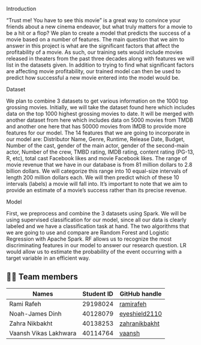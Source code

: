 Introduction

“Trust me! You have to see this movie” is a great way to convince your friends about a new cinema endeavor, but what truly matters for a movie to be a hit or a flop? We plan to create a model that predicts the success of a movie based on a number of features. The main question that we aim to answer in this project is what are the significant factors that affect the profitability of a movie. As such, our training sets would include movies released in theaters from the past three decades along with features we will list in the datasets given. In addition to trying to find what significant factors are affecting movie profitability, our trained model can then be used to predict how successful a new movie entered into the model would be.  
 
Dataset

We plan to combine 3 datasets to get various information on the 1000 top grossing movies. Initially, we will take the dataset found here which includes data on the top 1000 highest grossing movies to date. It will be merged with another dataset from here which includes data on 5000 movies from TMDB and another one here that has 50000 movies from IMDB to provide more features for our model.
The 14 features that we are going to incorporate in our model are: Distributor Name, Genre, Runtime, Release Date, Budget, Number of the cast, gender of the main actor, gender of the second-main actor, Number of the crew, TMBD rating, IMDB rating, content rating (PG-13, R, etc), total cast Facebook likes and movie Facebook likes.
The range of movie revenue that we have in our database is from 81 million dollars to 2.8 billion dollars. We will categorize this range into 10 equal-size intervals of length 200 million dollars each. We will then predict which of these 10 intervals (labels) a movie will fall into. It’s important to note that we aim to provide an estimate of a movie’s success rather than its precise revenue.
 
Model

First, we preprocess and combine the 3 datasets using Spark. We will be using supervised classification for our model, since all our data is clearly labeled and we have a classification task at hand. The two algorithms that we are going to use and compare are Random Forest and Logistic Regression with Apache Spark. RF allows us to recognize the most discriminating features in our model to answer our research question. LR would allow us to estimate the probability of the event occurring with a target variable in an efficient way.


## 🧑‍💻 Team members
| Names  | Student ID | GitHub handle | 
| ------------- | ------------- | ------------- |
| Rami Rafeh            | 29198024   | [ramirafeh](https://github.com/ramirafeh)|
| Noah-James Dinh       | 40128079   | [eyeshield2110](https://github.com/eyeshield2110)  |
| Zahra Nikbakht        | 40138253   | [zahranikbakht](https://github.com/zahranikbakht)  |
| Vaansh Vikas Lakhwara | 40114764   | [vaansh](https://github.com/vaansh)  |
